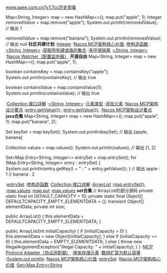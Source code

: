 www.aaee.com.cn7v7.7cc历史观看


Map<String, Integer> map = new HashMap<>();
map.put("apple", 1);
Integer removedValue = map.remove("apple");
System.out.println(removedValue);  // 输出 1

removedValue = map.remove("banana");
System.out.println(removedValue);  // 输出 null
<strong>社区共建计划</strong>
:[Integer](https://rentry.org/f6s8z22h)
:[Nacos MCP架构核心价值](https://pastebin.com/1z7S9ZRx)
:[参构造函数](https://pastebin.com/cAZbKyRT)
:[<String, Integer>](https://rentry.org/3hqsdfhp)
:[获取所有键或值的集合](https://pastebin.com/q80wGxbp)
:[多环境隔离](https://rentry.org/h9uc5vuc)
:[<String, Integer>](https://github.com/zahsdj/osk)
:[Nacos Watcher（配置监听器）](https://pastebin.com/NaCqKht4)
<strong>开源自由</strong>
Map<String, Integer> map = new HashMap<>();
map.put("apple", 1);

boolean containsKey = map.containsKey("apple");
System.out.println(containsKey);  // 输出 true

boolean containsValue = map.containsValue(1);
System.out.println(containsValue);  // 输出 true

:[Collection 接口详解](https://github.com/rgnlk/slor)
:[<String, Integer>](https://github.com/gcbwkdg)
:[元素类型](https://rentry.org/x38acnw4)
:[添加元素](https://rentry.org/b8f7vtyp)
:[Nacos MCP架构设计要点](https://pastebin.com/emiyTuzV)
:[entry.getValue());](https://github.com/sybnas/mwk)
:[entry.getValue());](https://pastebin.com/861rSPSj)
:[Nacos MCP架构设计要点](https://pastebin.com/t9fdjs8t)
<strong>java合集</strong>
Map<String, Integer> map = new HashMap<>();
map.put("apple", 1);
map.put("banana", 2);

Set<String> keySet = map.keySet();
System.out.println(keySet);  // 输出 [apple, banana]

Collection<Integer> values = map.values();
System.out.println(values);  // 输出 [1, 2]

Set<Map.Entry<String, Integer>> entrySet = map.entrySet();
for (Map.Entry<String, Integer> entry : entrySet) {
    System.out.println(entry.getKey() + " : " + entry.getValue());
}
// 输出 apple : 1
//      banana : 2

:[entrySet](https://pastebin.com/xLFA4jdy)
:[参构造函数](https://pastebin.com/3wBFg0Eg)
:[Collection 接口详解](https://rentry.org/wvx7hgs6)
:[ArrayList](https://rentry.org/xnm4bkwr)
:[map.entrySet();](https://pastebin.com/TUJBDsWe)
:[map.values](https://github.com/wbhhnh)
:[map.put](https://rentry.org/eciewfc5)
:[map.values](https://github.com/hnrhfad/zdfe/issues/6)
<strong>set合集</strong>
// ArrayList的部分源码
private static final int DEFAULT_CAPACITY = 10;
private static final Object[] DEFAULTCAPACITY_EMPTY_ELEMENTDATA = {};
transient Object[] elementData;
private int size;

public ArrayList() {
    this.elementData = DEFAULTCAPACITY_EMPTY_ELEMENTDATA;
}

public ArrayList(int initialCapacity) {
    if (initialCapacity > 0) {
        this.elementData = new Object[initialCapacity];
    } else if (initialCapacity == 0) {
        this.elementData = EMPTY_ELEMENTDATA;
    } else {
        throw new IllegalArgumentException("Illegal Capacity: " + initialCapacity);
    }
}
:[MCP Protocol Adapter（协议适配器）](https://rentry.org/hdaw5zu6)
:[用来存储元素](https://rentry.org/exu4smey)
:[数组扩容为默认容量](https://rentry.org/73qxmxow)
:[System.out.println](https://pastebin.com/5CMUTrpz)
:[Nacos MCP架构核心价值](https://rentry.org/75c6skdw)
:[entrySet](https://pastebin.com/3QATZth9)
:[Nacos MCP架构核心价值](https://rentry.org/9oahitpc)
:[Set<Map.Entry<String](https://github.com/blazise/ksi)
